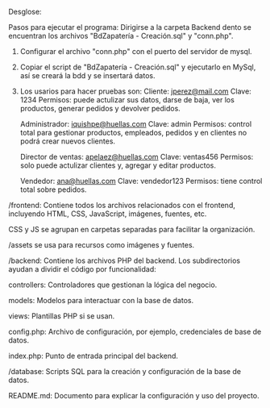 Desglose:

Pasos para ejecutar el programa:
Dirigirse a la carpeta Backend dento se encuentran los archivos "BdZapatería - Creación.sql" y "conn.php".
1. Configurar el archivo "conn.php" con el puerto del servidor de mysql.
2. Copiar el script de "BdZapatería - Creación.sql" y ejecutarlo en MySql, así se creará la bdd y se insertará datos.
3. Los usarios para hacer pruebas son:
	Cliente: jperez@mail.com
	Clave: 1234
	Permisos: puede actulizar sus datos, darse de baja, ver los productos, generar pedidos y devolver pedidos.
	
	Administrador: iquishpe@huellas.com
	Clave: admin
	Permisos: control total para gestionar productos, empleados, pedidos y en clientes no podrá crear nuevos clientes.
	
	Director de ventas: apelaez@huellas.com
	Clave: ventas456
	Permisos: solo puede actulizar clientes y, agregar y editar productos.
	
	Vendedor: ana@huellas.com
	Clave: vendedor123
	Permisos: tiene control total sobre pedidos.

/frontend: Contiene todos los archivos relacionados con el frontend, incluyendo HTML, CSS, JavaScript, imágenes, fuentes, etc.

CSS y JS se agrupan en carpetas separadas para facilitar la organización.

/assets se usa para recursos como imágenes y fuentes.

/backend: Contiene los archivos PHP del backend. Los subdirectorios ayudan a dividir el código por funcionalidad:

controllers: Controladores que gestionan la lógica del negocio.

models: Modelos para interactuar con la base de datos.

views: Plantillas PHP si se usan.

config.php: Archivo de configuración, por ejemplo, credenciales de base de datos.

index.php: Punto de entrada principal del backend.

/database: Scripts SQL para la creación y configuración de la base de datos.

README.md: Documento para explicar la configuración y uso del proyecto.